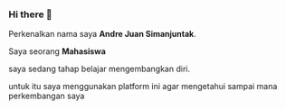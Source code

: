 ### Hi there 👋


Perkenalkan nama saya **Andre Juan Simanjuntak**.

Saya seorang **Mahasiswa** 


saya sedang tahap belajar mengembangkan diri.

untuk itu saya menggunakan platform ini agar mengetahui sampai mana perkembangan saya 
